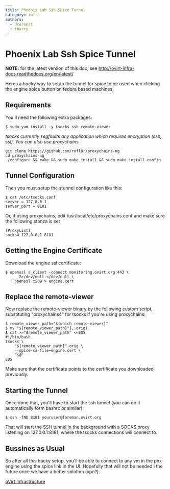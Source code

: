 ```yaml
---
title: Phoenix Lab Ssh Spice Tunnel
category: infra
authors:
  - dcaroest
  - rbarry
---
```


# Phoenix Lab Ssh Spice Tunnel

**NOTE**: for the latest version of this doc, see <http://ovirt-infra-docs.readthedocs.org/en/latest/>

Heres a *hacky* way to setup the tunnel for spice to be used when clicking the engine spice button on fedora based machines.

## Requirements

You'll need the following extra packages:

    $ sudo yum install -y tsocks ssh remote-viewer

*tsocks currently segfaults any application which requires encryption (ssh, ssl). You can also use proxychains*

    git clone https://github.com/rofl0r/proxychains-ng
    cd proxychains-ng
    ./configure && make && sudo make install && sudo make install-config

## Tunnel Configuration

Then you must setup the stunnel configuration like this:

    $ cat /etc/tsocks.conf
    server = 127.0.0.1
    server_port = 8181

Or, if using proxychains, edit /usr/local/etc/proxychains.conf and make sure the following stanza is set

    [ProxyList]
    socks4 127.0.0.1 8181

## Getting the Engine Certificate

Download the engine ssl certificate:

    $ openssl s_client -connect monitoring.ovirt.org:443 \
          2>/dev/null </dev/null \
      | openssl x509 > engine.cert

## Replace the remote-viewer

Now replace the remote-viewer binary by the following custom script, substituting "proxychains4" for tsocks if you're using proxychains:

    $ remote_viewer_path="$(which remote-viewer)"
    $ mv "${remote_viewer_path}"{,.orig}
    $ cat >>"$remote_viewer_path" <<EOS
    #!/bin/bash
    tsocks \
        "${remote_viewer_path}".orig \
        --spice-ca-file=engine.cert \
        "$@"
    EOS

Make sure that the certificate points to the certificate you downloaded previously.

## Starting the Tunnel

Once done that, you'll have to start the ssh tunnel (you can do it automatically form bashrc or similar):

    $ ssh -fND 8181 youruser@foreman.ovirt.org

That will start the SSH tunnel in the background with a SOCKS proxy listening on 127.0.0.1:8181, where the tsocks connections will connect to.

## Bussines as Usual

So after all this hacky setup, you'll be able to connect to any vm in the phx engine using the spice link in the UI. Hopefully that will not be needed i the future once we have a better solution (vpn?).

[oVirt Infrastructure](/develop/infra/infrastructure.html)
